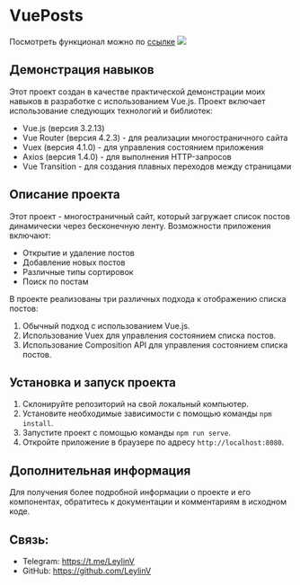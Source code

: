 # VuePosts
Посмотреть функционал можно по <a href="https://vue-posts-one.vercel.app" targer="_blank">ссылке</a>
![](demonstration.gif)

## Демонстрация навыков

Этот проект создан в качестве практической демонстрации моих навыков в разработке с использованием Vue.js. Проект включает использование следующих технологий и библиотек:

- Vue.js (версия 3.2.13)
- Vue Router (версия 4.2.3) - для реализации многостраничного сайта
- Vuex (версия 4.1.0) - для управления состоянием приложения
- Axios (версия 1.4.0) - для выполнения HTTP-запросов
- Vue Transition - для создания плавных переходов между страницами

## Описание проекта

Этот проект - многостраничный сайт, который загружает список постов динамически через бесконечную ленту. Возможности приложения включают:

- Открытие и удаление постов
- Добавление новых постов
- Различные типы сортировок
- Поиск по постам

В проекте реализованы три различных подхода к отображению списка постов:

1. Обычный подход с использованием Vue.js.
2. Использование Vuex для управления состоянием списка постов.
3. Использование Composition API для управления состоянием списка постов.

## Установка и запуск проекта

1. Склонируйте репозиторий на свой локальный компьютер.
2. Установите необходимые зависимости с помощью команды `npm install`.
3. Запустите проект с помощью команды `npm run serve`.
4. Откройте приложение в браузере по адресу `http://localhost:8080`.

## Дополнительная информация

Для получения более подробной информации о проекте и его компонентах, обратитесь к документации и комментариям в исходном коде. 

## Связь:
- Telegram: https://t.me/LeylinV
- GitHub: https://github.com/LeylinV